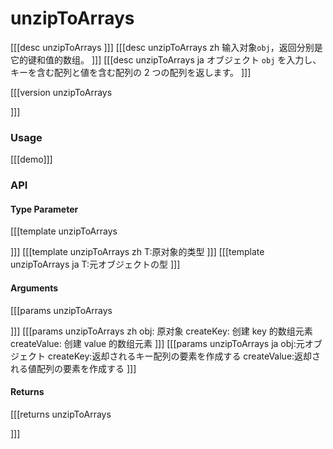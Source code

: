 # unzipToArrays
[[[desc unzipToArrays
]]]
[[[desc unzipToArrays zh
输入对象`obj`，返回分别是它的键和值的数组。
]]]
[[[desc unzipToArrays ja
オブジェクト `obj` を入力し、キーを含む配列と値を含む配列の 2 つの配列を返します。
]]]

[[[version unzipToArrays
  
]]]
### Usage

[[[demo]]]


### API

#### Type Parameter
[[[template unzipToArrays

]]]
[[[template unzipToArrays zh
T:原对象的类型
]]]
[[[template unzipToArrays ja
T:元オブジェクトの型
]]]
#### Arguments
[[[params unzipToArrays

]]]
[[[params unzipToArrays zh
obj: 原对象
createKey: 创建 key 的数组元素
createValue: 创建 value 的数组元素
]]]
[[[params unzipToArrays ja
obj:元オブジェクト
createKey:返却されるキー配列の要素を作成する
createValue:返却される値配列の要素を作成する
]]]
#### Returns
[[[returns unzipToArrays

]]]
